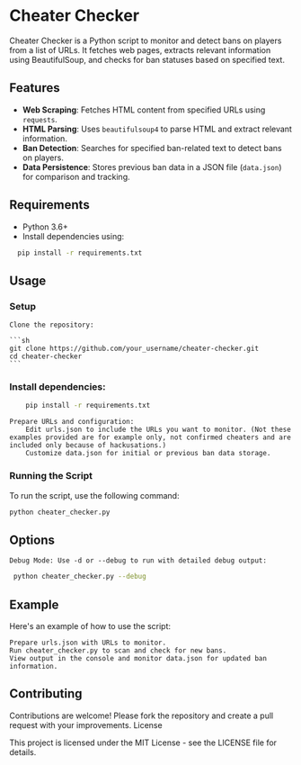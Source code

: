 # Cheater Checker

Cheater Checker is a Python script to monitor and detect bans on players from a list of URLs. It fetches web pages, extracts relevant information using BeautifulSoup, and checks for ban statuses based on specified text.

## Features

- **Web Scraping**: Fetches HTML content from specified URLs using `requests`.
- **HTML Parsing**: Uses `beautifulsoup4` to parse HTML and extract relevant information.
- **Ban Detection**: Searches for specified ban-related text to detect bans on players.
- **Data Persistence**: Stores previous ban data in a JSON file (`data.json`) for comparison and tracking.

## Requirements

- Python 3.6+
- Install dependencies using:

```sh
  pip install -r requirements.txt
```

## Usage
### Setup

    Clone the repository:

    ```sh
    git clone https://github.com/your_username/cheater-checker.git
    cd cheater-checker
    ```
### Install dependencies:

```sh
    pip install -r requirements.txt
```
    Prepare URLs and configuration:
        Edit urls.json to include the URLs you want to monitor. (Not these examples provided are for example only, not confirmed cheaters and are included only because of hackusations.)
        Customize data.json for initial or previous ban data storage.

### Running the Script

To run the script, use the following command:

```sh
python cheater_checker.py
```

## Options

    Debug Mode: Use -d or --debug to run with detailed debug output:

   ``` sh
    python cheater_checker.py --debug
   ```

## Example

Here's an example of how to use the script:

    Prepare urls.json with URLs to monitor.
    Run cheater_checker.py to scan and check for new bans.
    View output in the console and monitor data.json for updated ban information.

## Contributing

Contributions are welcome! Please fork the repository and create a pull request with your improvements.
License

This project is licensed under the MIT License - see the LICENSE file for details.
